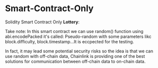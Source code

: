 # Smart-Contract-Only

Solidity Smart Contract Only
**Lottery**: 

Take note:
In this smart contract we can use random() function using abi.encodePacked it's called: Pseudo-random
with some parameters likc block.difficulty, block.timestamp...It is eccpected for the testing.

In fact, it may lead some potential security risks
so the idea is that we can use random with off-chain data, Chainlink is providing one of the best solutions
for communication between off-chain data to on-chain data.
